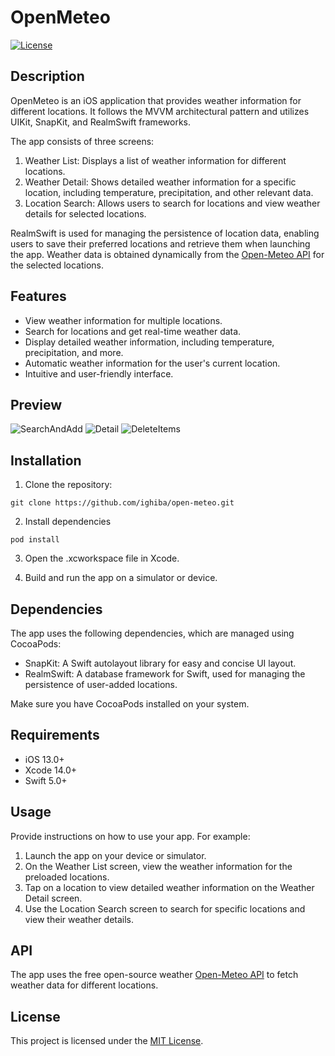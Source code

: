 # OpenMeteo

[![License](https://img.shields.io/badge/license-MIT-blue.svg)](https://github.com/ighiba/open-meteo/blob/main/LICENSE)

## Description

OpenMeteo is an iOS application that provides weather information for different locations. It follows the MVVM architectural pattern and utilizes UIKit, SnapKit, and RealmSwift frameworks.

The app consists of three screens:
1. Weather List: Displays a list of weather information for different locations.
2. Weather Detail: Shows detailed weather information for a specific location, including temperature, precipitation, and other relevant data.
3. Location Search: Allows users to search for locations and view weather details for selected locations.

RealmSwift is used for managing the persistence of location data, enabling users to save their preferred locations and retrieve them when launching the app. Weather data is obtained dynamically from the [Open-Meteo API](https://open-meteo.com/) for the selected locations.

## Features

- View weather information for multiple locations.
- Search for locations and get real-time weather data.
- Display detailed weather information, including temperature, precipitation, and more.
- Automatic weather information for the user's current location.
- Intuitive and user-friendly interface.

## Preview

![SearchAndAdd](https://github.com/ighiba/open-meteo/assets/9763289/b52dd309-67ae-404b-b05f-874263e4f152)
![Detail](https://github.com/ighiba/open-meteo/assets/9763289/ad806c70-8a02-4d24-822c-b318a15c9adf)
![DeleteItems](https://github.com/ighiba/open-meteo/assets/9763289/8efd0e20-f3c6-4441-a5bf-b6b9314e2c13)

## Installation

1. Clone the repository:

```
git clone https://github.com/ighiba/open-meteo.git
```

2. Install dependencies

```
pod install
```

3. Open the .xcworkspace file in Xcode.

4. Build and run the app on a simulator or device.

## Dependencies

The app uses the following dependencies, which are managed using CocoaPods:

- SnapKit: A Swift autolayout library for easy and concise UI layout.
- RealmSwift: A database framework for Swift, used for managing the persistence of user-added locations.

Make sure you have CocoaPods installed on your system.

## Requirements

- iOS 13.0+
- Xcode 14.0+
- Swift 5.0+

## Usage

Provide instructions on how to use your app. For example:

1. Launch the app on your device or simulator.
2. On the Weather List screen, view the weather information for the preloaded locations.
3. Tap on a location to view detailed weather information on the Weather Detail screen.
4. Use the Location Search screen to search for specific locations and view their weather details.

## API

The app uses the free open-source weather [Open-Meteo API](https://open-meteo.com/) to fetch weather data for different locations.

## License

This project is licensed under the [MIT License](LICENSE).

